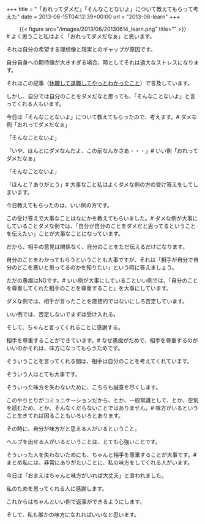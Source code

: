 +++
title = "「おれってダメだ」「そんなことないよ」について教えてもらって考えた"
date = 2013-06-15T04:12:39+00:00
url = "2013-06-learn"
+++
</p> <div style="text-align: center;">
  {{< figure src="/images/2013/06/20130614_learn.png" title="" >}}
</div></a># よく思うこと私はよく「おれってダメだなぁ」と思います。
  
それは自分の希望する理想像と現実とのギャップが原因です。
  
自分自身への期待値が大きすぎる場合、時としてそれは過大なストレスになります。
  
それはこの記事（[休職して退職してやっとわかったこと](http://5000164.jp/2013-06-retire/ "休職して退職してやっとわかったこと")）で言及しています。
  
しかし、自分では自分のことをダメだなと思っても、「そんなことないよ」と言ってくれる人もいます。
  
今日は「そんなことないよ」について教えてもらったので、考えます。# ダメな例「おれってダメだなぁ」
  
「そんなことないよ」
  
「いや、ほんとにダメなんだよ、この前なんかさあ・・・」# いい例「おれってダメだなぁ」
  
「そんなことないよ」
  
「ほんと？ありがとう」# 大事なこと私はよくダメな例の方の受け答えをしてしまいます。
  
今日教えてもらったのは、いい例の方です。
  
この受け答えで大事なことはなにかを教えてもらいました。# ダメな例が大事にしていることダメな例では、「自分が自分のことをダメだと思ってるということを伝えたい」ことが大事なことになっています。
  
だから、相手の意見は関係なく、自分のことをただ伝えるだけになります。
  
自分のことをわかってもらうということも大事ですが、それは「相手が自分で自分のどこを悪いと思ってるのかを知りたい」という時に答えましょう。
  
ただの愚痴はNGです。# いい例が大事にしていることいい例では、「自分のことを尊重してくれた相手のことを尊重すること」を大事にしています。
  
ダメな例では、相手が言ったことを直接的ではないにしろ否定しています。
  
いい例では、否定しないでまずは受け入れる。
  
そして、ちゃんと言ってくれることに感謝する。
  
相手を尊重することができています。# なぜ愚痴がだめで、相手を尊重するのがいいのかそれは、味方になってもらうためです。
  
そういうことを言ってくれる間は、相手は自分のことを考えてくれています。
  
そういう人はとても大事です。
  
そういった味方を失わないために、こちらも誠意を尽くします。
  
このやりとりがコミュニケーションだから、とか、一般常識として、とか、空気を読むため、とか、そんなくだらないことではありません。# 味方がいるということ生きてれば困ることもいろいろとあります。
  
その時に、自分が味方だと思える人がいるということ。
  
ヘルプを出せる人がいるということは、とても心強いことです。
  
そういった人を失わないためにも、ちゃんと相手を尊重することが大事です。# まとめ私には、非常にありがたいことに、私の味方をしてくれる人がいます。
  
今日は「おまえはちゃんと味方がいれば大丈夫」と言われました。
  
私のためを思ってくれる人に感謝します。
  
これからはちゃんといい例で返事ができるようにします。
  
そして、私も誰かの味方になれればいいなと思います。